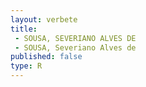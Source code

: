 ```yaml
---
layout: verbete
title:
 - SOUSA, SEVERIANO ALVES DE
 - SOUSA, Severiano Alves de
published: false
type: R
---
```


